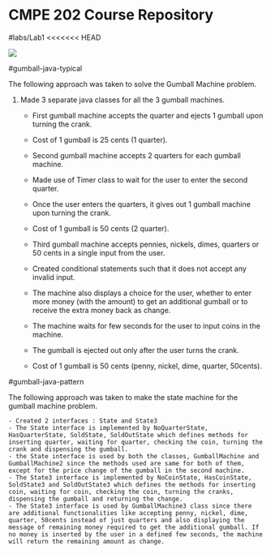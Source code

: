 # CMPE 202 Course Repository

#labs/Lab1
<<<<<<< HEAD
<html>
<img src="D:\202cmpe\cmpe202\labs\lab1\gumball-machines.png"></img></html>

#gumball-java-typical

The following approach was taken to solve the Gumball Machine problem.

1. Made 3 separate java classes for all the 3 gumball machines. 
	- First gumball machine accepts the quarter and ejects 1 gumball upon turning the crank.
	- Cost of 1 gumball is 25 cents (1 quarter).

	- Second gumball machine accepts 2 quarters for each gumball machine.
	- Made use of Timer class to wait for the user to enter the second quarter.
	- Once the user enters the quarters, it gives out 1 gumball machine upon turning the crank.
	- Cost of 1 gumball is 50 cents (2 quarter).

	- Third gumball machine accepts pennies, nickels, dimes, quarters or 50 cents in a single input from the user. 
	- Created conditional statements such that it does not accept any invalid input.
	- The machine also displays a choice for the user, whether to enter more money (with the amount) to get an additional gumball or to receive the extra money back as change.
	- The machine waits for few seconds for the user to input coins in the machine.
	- The gumball is ejected out only after the user turns the crank.
	- Cost of 1 gumball is 50 cents (penny, nickel, dime, quarter, 50cents).


#gumball-java-pattern

The following approach was taken to make the state machine for the gumball machine problem.

	- Created 2 interfaces : State and State3
	- The State interface is implemented by NoQuarterState, HasQuarterState, SoldState, SoldOutState which defines methods for inserting quarter, waiting for quarter, checking the coin, turning the crank and dispensing the gumball.
	- the State interface is used by both the classes, GumballMachine and GumballMachine2 since the methods used are same for both of them, except for the price change of the gumball in the second machine.
	- The State3 interface is implemented by NoCoinState, HasCoinState, SoldState3 and SoldOutState3 which defines the methods for inserting coin, waiting for coin, checking the coin, turning the cranks, dispensing the gumball and returning the change.
	- The State3 interface is used by GumballMachine3 class since there are additional functionalities like accepting penny, nickel, dime, quarter, 50cents instead of just quarters and also displaying the message of remaining money required to get the additional gumball. If no money is inserted by the user in a defined few seconds, the machine will return the remaining amount as change.



